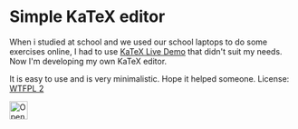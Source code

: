 # Simple KaTeX editor

When i studied at school and we used our school laptops to do some exercises online, I had to use [KaTeX Live Demo](https://sixthform.info/katex/examples/demo.html) that didn't suit my needs. Now I'm developing my own KaTeX editor.

It is easy to use and is very minimalistic. Hope it helped someone. License: [WTFPL 2](http://www.wtfpl.net/about/)

<a href="https://idx.google.com/import?url=https://github.com/sn0wgit/katex-preview-generator">
<picture>
  <source media="(prefers-color-scheme: dark)" srcset="https://cdn.idx.dev/btn/open_dark_32@2x.png">
  <source media="(prefers-color-scheme: light)" srcset="https://cdn.idx.dev/btn/open_light_32@2x.png">
  <img height="32" alt="Open in IDX" src="https://cdn.idx.dev/btn/open_purple_32@2x.png">
</picture>
</a>